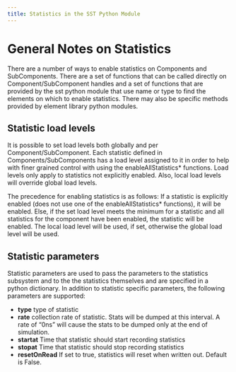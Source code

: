 ```yaml
---
title: Statistics in the SST Python Module
---
```


<!---
SAND2022-6843 O
Source: sst-documentation/manuals/python
--->

# General Notes on Statistics

There are a number of ways to enable statistics on Components and SubComponents. There are a set of functions that can be called directly on Component/SubComponent handles and a set of functions that are provided by the sst python module that use name or type to find the elements on which to enable statistics. There may also be specific methods provided by element library python modules. 

## Statistic load levels

It is possible to set load levels both globally and per Component/SubComponent. Each statistic defined in Components/SubComponents has a load level assigned to it in order to help with finer grained control with using the enableAllStatistics\* functions. Load levels only apply to statistics not explicitly enabled. Also, local load levels will override global load levels. 

The precedence for enabling statistics is as follows: If a statistic is explicitly enabled (does not use one of the enableAllStatistics\* functions), it will be enabled. Else, if the set load level meets the minimum for a statistic and all statistics for the component have been enabled, the statistic will be enabled. The local load level will be used, if set, otherwise the global load level will be used. 

## Statistic parameters

Statistic parameters are used to pass the parameters to the statistics subsystem and to the the statistics themselves and are specified in a python dictionary. In addition to statistic specific parameters, the following parameters are supported: 

  * **type** type of statistic 
  * **rate** collection rate of statistic. Stats will be dumped at this interval. A rate of “0ns” will cause the stats to be dumped only at the end of simulation. 
  * **startat** Time that statistic should start recording statistics 
  * **stopat** Time that statistic should stop recording statistics 
  * **resetOnRead** If set to true, statistics will reset when written out. Default is False.

